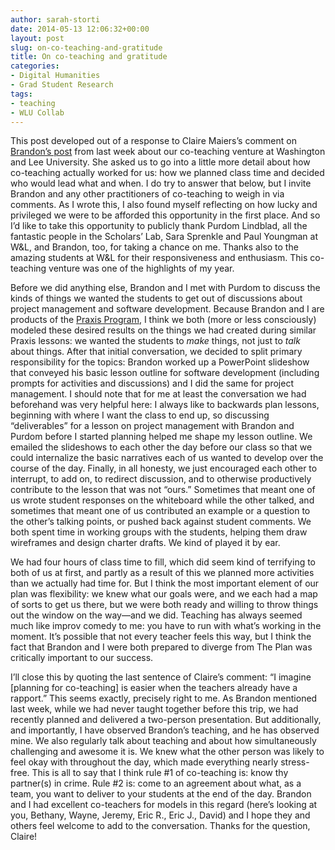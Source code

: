 ```yaml
---
author: sarah-storti
date: 2014-05-13 12:06:32+00:00
layout: post
slug: on-co-teaching-and-gratitude
title: On co-teaching and gratitude
categories:
- Digital Humanities
- Grad Student Research
tags:
- teaching
- WLU Collab
---
```


This post developed out of a response to Claire Maiers’s comment on [Brandon’s post](http://www.scholarslab.org/digital-humanities/washington-and-lee-trip/) from last week about our co-teaching venture at Washington and Lee University. She asked us to go into a little more detail about how co-teaching actually worked for us: how we planned class time and decided who would lead what and when. I do try to answer that below, but I invite Brandon and any other practitioners of co-teaching to weigh in via comments. As I wrote this, I also found myself reflecting on how lucky and privileged we were to be afforded this opportunity in the first place. And so I’d like to take this opportunity to publicly thank Purdom Lindblad, all the fantastic people in the Scholars’ Lab, Sara Sprenkle and Paul Youngman at W&L, and Brandon, too, for taking a chance on me. Thanks also to the amazing students at W&L for their responsiveness and enthusiasm. This co-teaching venture was one of the highlights of my year.

Before we did anything else, Brandon and I met with Purdom to discuss the kinds of things we wanted the students to get out of discussions about project management and software development. Because Brandon and I are products of the [Praxis Program](http://praxis.scholarslab.org/), I think we both (more or less consciously) modeled these desired results on the things we had created during similar Praxis lessons: we wanted the students to _make_ things, not just to _talk_ about things. After that initial conversation, we decided to split primary responsibility for the topics: Brandon worked up a PowerPoint slideshow that conveyed his basic lesson outline for software development (including prompts for activities and discussions) and I did the same for project management. I should note that for me at least the conversation we had beforehand was very helpful here: I always like to backwards plan lessons, beginning with where I want the class to end up, so discussing “deliverables” for a lesson on project management with Brandon and Purdom before I started planning helped me shape my lesson outline. We emailed the slideshows to each other the day before our class so that we could internalize the basic narratives each of us wanted to develop over the course of the day. Finally, in all honesty, we just encouraged each other to interrupt, to add on, to redirect discussion, and to otherwise productively contribute to the lesson that was not “ours.” Sometimes that meant one of us wrote student responses on the whiteboard while the other talked, and sometimes that meant one of us contributed an example or a question to the other’s talking points, or pushed back against student comments. We both spent time in working groups with the students, helping them draw wireframes and design charter drafts. We kind of played it by ear.

We had four hours of class time to fill, which did seem kind of terrifying to both of us at first, and partly as a result of this we planned more activities than we actually had time for. But I think the most important element of our plan was flexibility: we knew what our goals were, and we each had a map of sorts to get us there, but we were both ready and willing to throw things out the window on the way&mdash;and we did. Teaching has always seemed much like improv comedy to me: you have to run with what’s working in the moment. It’s possible that not every teacher feels this way, but I think the fact that Brandon and I were both prepared to diverge from The Plan was critically important to our success.

I’ll close this by quoting the last sentence of Claire’s comment: “I imagine [planning for co-teaching] is easier when the teachers already have a rapport.” This seems exactly, precisely right to me. As Brandon mentioned last week, while we had never taught together before this trip, we had recently planned and delivered a two-person presentation. But additionally, and importantly, I have observed Brandon’s teaching, and he has observed mine. We also regularly talk about teaching and about how simultaneously challenging and awesome it is. We knew what the other person was likely to feel okay with throughout the day, which made everything nearly stress-free. This is all to say that I think rule #1 of co-teaching is: know thy partner(s) in crime. Rule #2 is: come to an agreement about what, as a team, you want to deliver to your students at the end of the day. Brandon and I had excellent co-teachers for models in this regard (here’s looking at you, Bethany, Wayne, Jeremy, Eric R., Eric J., David) and I hope they and others feel welcome to add to the conversation. Thanks for the question, Claire!
